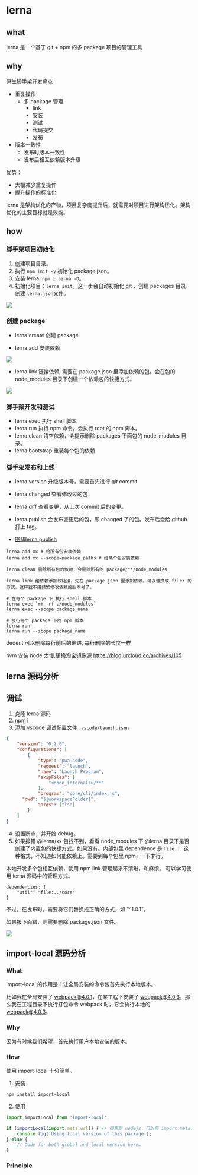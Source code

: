# lerna

## what

lerna 是一个基于 git + npm 的多 package 项目的管理工具

## why

原生脚手架开发痛点

- 重复操作
  - 多 package 管理
    - link
    - 安装
    - 测试
    - 代码提交
    - 发布
- 版本一致性
  - 发布时版本一致性
  - 发布后相互依赖版本升级

优势：

- 大幅减少重复操作
- 提升操作的标准化

lerna 是架构优化的产物，项目复杂度提升后，就需要对项目进行架构优化。架构优化的主要目标就是效能。

## how

### 脚手架项目初始化

1. 创建项目目录。
2. 执行 `npm init -y` 初始化 package.json。
3. 安装 lerna: `npm i lerna -D`。
4. 初始化项目：`lerna init`。这一步会自动初始化 git 、创建 packages 目录、创建 `lerna.json`文件。

![](./imgs/2022-02-28-22-32-30.png)

### 创建 package

- lerna create 创建 package

- lerna add 安装依赖

![](./imgs/2022-02-28-22-38-02.png)

- lerna link 链接依赖, 需要在 package.json 里添加依赖的包。会在包的 node_modules 目录下创建一个依赖包的快捷方式。

![](./imgs/2022-02-28-22-42-04.png)

### 脚手架开发和测试

- lerna exec 执行 shell 脚本
- lerna run 执行 npm 命令，会执行 root 的 npm 脚本。
- lerna clean 清空依赖，会提示删除 packages 下面包的 node_modules 目录。
- lerna bootstrap 重装每个包的依赖

### 脚手架发布和上线

- lerna version 升级版本号，需要首先进行 git commit 
- lerna changed 查看修改过的包
- lerna diff 查看变更，从上次 commit 后的变更。
- lerna publish 会发布变更后的包，即 changed 了的包。发布后会给 github 打上 tag。

- [图解lerna publish](https://zhuanlan.zhihu.com/p/372889162)

```
lerna add xx # 给所有包安装依赖
lerna add xx --scope=package_paths # 给某个包安装依赖

lerna clean 删除所有包的依赖，会删除所有的 package/**/node_modules

lerna link 给依赖添加软链接，先在 package.json 里添加依赖。可以替换成 file: 的方式。这样就不用频繁修改依赖的版本号了。

# 在每个 package 下 执行 shell 脚本
lerna exec `rm -rf ./node_modules`
lerna exec --scope package_name

# 执行每个 package 下的 npm 脚本
lerna run
lerna run --scope package_name
```

dedent 可以删除每行前后的缩进, 每行删除的长度一样

nvm 安装 node 太慢,更换淘宝镜像源
https://blog.urcloud.co/archives/105


## lerna 源码分析

## 调试

1. 克隆 lerna 源码
2. npm i 
3. 添加 vscode 调试配置文件 `.vscode/launch.json`

```json
{
	"version": "0.2.0",
	"configurations": [
		{
			"type": "pwa-node",
			"request": "launch",
			"name": "Launch Program",
			"skipFiles": [
				"<node_internals>/**"
			],
			"program": "core/cli/index.js", 
      "cwd": "${workspaceFolder}",
			"args": ["ls"]
		}
	]
}
```

4. 设置断点，并开始 debug。
5. 如果报错 @lerna/xx 包找不到，看看 node_modules 下 @lerna 目录下是否创建了内置包的快捷方式。如果没有。内部包里 dependence 是 `file:..` 这种格式，不知道如何能依赖上。需要到每个包里 npm i 一下才行。

本地开发多个包相互依赖，使用 npm link 管理起来不清晰，和麻烦。
可以学习使用 lerna 源码中的管理方式。
```
dependencies: {
	"util": "file:../core"
}
```
不过，在发布时，需要将它们替换成正确的方式，如 "^1.0.1"。

如果报下面错，则需要删除 package.json 文件。

![](./imgs/2022-03-02-20-04-19.png)

## import-local 源码分析

### What

import-local 的作用是：让全局安装的命令包首先执行本地版本。

比如我在全局安装了 webpack@4.0.1，在某工程下安装了 webpack@4.0.3，那么我在工程目录下执行打包命令 webpack 时，它会执行本地的 webpack@4.0.3。

### Why

因为有时候我们希望，首先执行用户本地安装的版本。

### How

使用 import-local 十分简单。

1. 安装

```
npm install import-local
```

2. 使用

```js
import importLocal from 'import-local';

if (importLocal(import.meta.url)) { // 如果是 nodejs，可以将 import.meta.url 换成 __filename
	console.log('Using local version of this package');
} else {
	// Code for both global and local version here…
}
```

### Principle

